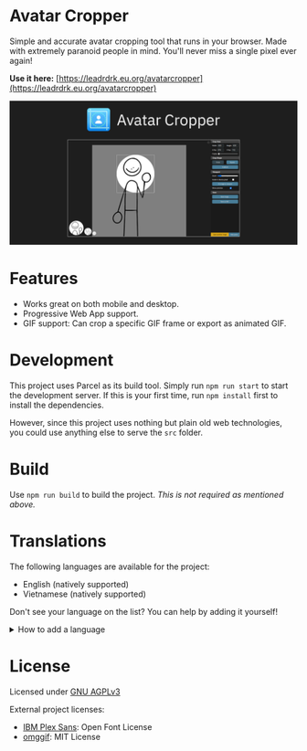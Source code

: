# Avatar Cropper
Simple and accurate avatar cropping tool that runs in your browser. Made with extremely paranoid people in mind. You'll never miss a single pixel ever again!

**Use it here:** [https://leadrdrk.eu.org/avatarcropper](https://leadrdrk.eu.org/avatarcropper)

![worthless promotional image](assets/ac_card.png)

# Features
- Works great on both mobile and desktop.
- Progressive Web App support.
- GIF support: Can crop a specific GIF frame or export as animated GIF.

# Development
This project uses Parcel as its build tool. Simply run `npm run start` to start the development server. If this is your first time, run `npm install` first to install the dependencies.

However, since this project uses nothing but plain old web technologies, you could use anything else to serve the `src` folder.

# Build
Use `npm run build` to build the project. *This is not required as mentioned above.*

# Translations
The following languages are available for the project:
- English (natively supported)
- Vietnamese (natively supported)

Don't see your language on the list? You can help by adding it yourself!
<details>
<summary>How to add a language</summary>

- Before continuing, check the i18n folder first to see if your language is already being worked on.
- If a translation does not exist for your language yet:
    1. Fork the repo.
    2. Create a new branch for your translation.
    3. Go to the `i18n` folder.
    4. Copy the `vi-vn.json` file and rename it accordingly.
        - The name must be a ISO 639-1 code with country (if needed)
        - e.g. `en-us` is for English (United States)
    5. Translate all the strings in your newly created file.
    6. Add your language to `langs.json`
    7. Add your language to the README, in the Translations section.
        - Format: `- Language (added by [@username](https://github.com/username))`
    8. Create a pull request.
- If you didn't understand a single thing above: Create a new issue with your translation file and I'll do it for you!
- You should also update your translation whenever new strings are added.
    - Occasionally check the `vi-vn.json` file for changes if possible.
</details>

# License
Licensed under [GNU AGPLv3](LICENSE)

External project licenses:
- [IBM Plex Sans](https://github.com/IBM/plex): Open Font License
- [omggif](https://github.com/deanm/omggif): MIT License
